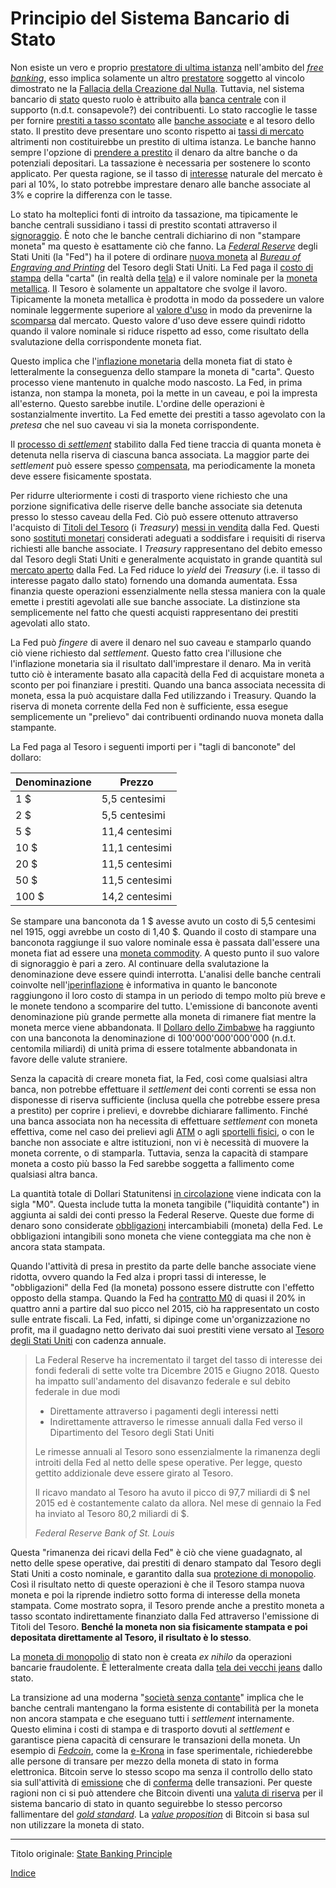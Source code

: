 # Principio del Sistema Bancario di Stato



Non esiste un vero e proprio [prestatore di ultima istanza](https://it.wikipedia.org/wiki/Prestatore_di_ultima_istanza) nell'ambito del [_free banking_](https://it.wikipedia.org/wiki/Free_banking), esso implica solamente un altro [prestatore](ch101-glossary.md#dare-in-prestito-investire) soggetto al vincolo dimostrato ne la [Fallacia della Creazione dal Nulla](ch084-thin-air-fallacy.md). Tuttavia, nel sistema bancario di [stato](ch101-glossary.md#stato) questo ruolo è attribuito alla [banca centrale](https://it.wikipedia.org/wiki/Banca_centrale) con il supporto (n.d.t. consapevole?) dei contribuenti. Lo stato raccoglie le tasse per fornire [prestiti a tasso scontato](https://en.wikipedia.org/wiki/Discount_window) alle [banche associate](https://en.wikipedia.org/wiki/Structure_of_the_Federal_Reserve_System) e al tesoro dello stato. Il prestito deve presentare uno sconto rispetto ai [tassi di mercato](https://www.frbdiscountwindow.org/pages/discount-rates/current-discount-rates) altrimenti non costituirebbe un prestito di ultima istanza. Le banche hanno sempre l'opzione di [prendere a prestito](ch101-glossary.md#prendere-a-prestito) il denaro da altre banche o da potenziali depositari. La tassazione è necessaria per sostenere lo sconto applicato. Per questa ragione, se il tasso di [interesse](ch101-glossary.md#interesse) naturale del mercato è pari al 10%, lo stato potrebbe imprestare denaro alle banche associate al 3% e coprire la differenza con le tasse.

Lo stato ha molteplici fonti di introito da tassazione, ma tipicamente le banche centrali sussidiano i tassi di prestito scontati attraverso il [signoraggio](https://en.wikipedia.org/wiki/Seigniorage). È noto che le banche centrali dichiarino di non "stampare moneta" ma questo è esattamente ciò che fanno. La [_Federal Reserve_](https://it.wikipedia.org/wiki/Federal_Reserve_System) degli Stati Uniti (la "Fed") ha il potere di ordinare [nuova moneta](https://www.newyorkfed.org/aboutthefed/fedpoint/fed01.html) al [_Bureau of Engraving and Printing_](https://www.moneyfactory.gov/) del Tesoro degli Stati Uniti. La Fed paga il [costo di stampa](https://www.federalreserve.gov/faqs/currency_12771.htm) della "carta" (in realtà della [tela](https://www.moneyfactory.gov/hmimpaperandink.html)) e il valore nominale per la [moneta metallica](https://en.wikipedia.org/wiki/Coin). Il Tesoro è solamente un appaltatore che svolge il lavoro. Tipicamente la moneta metallica è prodotta in modo da possedere un valore nominale leggermente superiore al [valore d'uso](https://en.wikipedia.org/wiki/Use_value) in modo da prevenirne la [scomparsa](https://it.wikipedia.org/wiki/Legge_di_Gresham) dal mercato. Questo valore d'uso deve essere quindi ridotto quando il valore nominale si riduce rispetto ad esso, come risultato della svalutazione della corrispondente moneta fiat.

Questo implica che l'[inflazione monetaria](https://en.wikipedia.org/wiki/Monetary_inflation) della moneta fiat di stato è letteralmente la conseguenza dello stampare la moneta di "carta". Questo processo viene mantenuto in qualche modo nascosto. La Fed, in prima istanza, non stampa la moneta, poi la mette in un caveau, e poi la impresta all'esterno. Questo sarebbe inutile. L'ordine delle operazioni è sostanzialmente invertito. La Fed emette dei prestiti a tasso agevolato con la _pretesa_ che nel suo caveau vi sia la moneta corrispondente. 

Il [processo di _settlement_](https://en.wikipedia.org/wiki/Fedwire) stabilito dalla Fed tiene traccia di quanta moneta è detenuta nella riserva di ciascuna banca associata. La maggior parte dei _settlement_ può essere spesso [compensata](https://it.wikipedia.org/wiki/Compensazione), ma periodicamente la moneta deve essere fisicamente spostata.

Per ridurre ulteriormente i costi di trasporto viene richiesto che una porzione significativa delle riserve delle banche associate sia detenuta presso lo stesso caveau della Fed. Ciò può essere ottenuto attraverso l'acquisto di [Titoli del Tesoro](https://en.wikipedia.org/wiki/United_States_Treasury_security) (i _Treasury_) [messi in vendita](https://www.stlouisfed.org/in-plain-english/a-closer-look-at-open-market-operations) dalla Fed. Questi sono [sostituti monetari](https://wiki.mises.org/wiki/Money_substitutes) considerati adeguati a soddisfare i requisiti di riserva richiesti alle banche associate. I _Treasury_ rappresentano del debito emesso dal Tesoro degli Stati Uniti e generalmente acquistato in grande quantità sul [mercato aperto](https://www.stlouisfed.org/in-plain-english/a-closer-look-at-open-market-operations) dalla Fed. La Fed riduce lo _yield_ dei _Treasury_ (i.e. il tasso di interesse pagato dallo stato) fornendo una domanda aumentata. Essa finanzia queste operazioni essenzialmente nella stessa maniera con la quale emette i prestiti agevolati alle sue banche associate. La distinzione sta semplicemente nel fatto che questi acquisti rappresentano dei prestiti agevolati allo stato.

La Fed può _fingere_ di avere il denaro nel suo caveau e stamparlo quando ciò viene richiesto dal _settlement_. Questo fatto crea l'illusione che l'inflazione monetaria sia il risultato dall'imprestare il denaro. Ma in verità tutto ciò è interamente basato alla capacità della Fed di acquistare moneta a sconto per poi finanziare i prestiti. Quando una banca associata necessita di moneta, essa la può acquistare dalla Fed utilizzando i Treasury. Quando la riserva di moneta corrente della Fed non è sufficiente, essa esegue semplicemente un "prelievo" dai contribuenti ordinando nuova moneta dalla stampante. 

La Fed paga al Tesoro i seguenti importi per i "tagli di banconote" del dollaro:

| Denominazione  | Prezzo         |
| -------------- | -------------- |
| 1 $            | 5,5 centesimi  |
| 2 $            | 5,5 centesimi  |
| 5 $            | 11,4 centesimi |
| 10 $           | 11,1 centesimi |
| 20 $           | 11,5 centesimi |
| 50 $           | 11,5 centesimi |
| 100 $          | 14,2 centesimi |

Se stampare una banconota da 1 $ avesse avuto un costo di 5,5 centesimi nel 1915, oggi avrebbe un costo di 1,40 $. Quando il costo di stampare una banconota raggiunge il suo valore nominale essa è passata dall'essere una moneta fiat ad essere una [moneta commodity](https://it.wikipedia.org/wiki/Moneta_merce). A questo punto il suo valore di signoraggio è pari a zero. Al continuare della svalutazione la denominazione deve essere quindi interrotta. L'analisi delle banche centrali coinvolte nell'[iperinflazione](https://en.wikipedia.org/wiki/Hyperinflation_in_Venezuela) è informativa in quanto le banconote raggiungono il loro costo di stampa in un periodo di tempo molto più breve e le monete tendono a scomparire del tutto. L'emissione di banconote aventi denominazione più grande permette alla moneta di rimanere fiat mentre la moneta merce viene abbandonata. Il [Dollaro dello Zimbabwe](https://it.wikipedia.org/wiki/Dollaro_zimbabwese) ha raggiunto con una banconota la denominazione di 100'000'000'000'000 (n.d.t. centomila miliardi) di unità prima di essere totalmente abbandonata in favore delle valute straniere.

Senza la capacità di creare moneta fiat, la Fed, così come qualsiasi altra banca, non potrebbe effettuare il _settlement_ dei conti correnti se essa non disponesse di riserva sufficiente (inclusa quella che potrebbe essere presa a prestito) per coprire i prelievi, e dovrebbe dichiarare fallimento. Finché una banca associata non ha necessita di effettuare _settlement_ con moneta effettiva, come nel caso dei prelievi agli [ATM](https://it.wikipedia.org/wiki/Sportello_automatico) o agli [sportelli fisici](https://en.wikipedia.org/wiki/Bank_teller), o con le banche non associate e altre istituzioni, non vi è necessità di muovere la moneta corrente, o di stamparla. Tuttavia, senza la capacità di stampare moneta a costo più basso la Fed sarebbe soggetta a fallimento come qualsiasi altra banca.

La quantità totale di Dollari Statunitensi [in circolazione](https://en.wikipedia.org/wiki/Money_supply#United_States) viene indicata con la sigla "M0". Questa include tutta la moneta tangibile ("liquidità contante") in aggiunta ai saldi dei conti presso la Federal Reserve. Queste due forme di denaro sono considerate [obbligazioni](https://en.wikipedia.org/wiki/Money_supply#United_State) intercambiabili (moneta) della Fed. Le obbligazioni intangibili sono moneta che viene conteggiata ma che non è ancora stata stampata.

Quando l'attività di presa in prestito da parte delle banche associate viene ridotta, ovvero quando la Fed alza i propri tassi di interesse, le "obbligazioni" della Fed (la moneta) possono essere distrutte con l'effetto opposto della stampa. Quando la Fed ha [contratto M0](https://tradingeconomics.com/united-states/money-supply-m0) di quasi il 20% in quattro anni a partire dal suo picco nel 2015, ciò ha rappresentato un costo sulle entrate fiscali. La Fed, infatti, si dipinge come un'organizzazione no profit, ma il guadagno netto derivato dai suoi prestiti viene versato al [Tesoro degli Stati Uniti](https://www.stlouisfed.org/on-the-economy/2018/september/fed-payments-treasury-rising-interest-rates) con cadenza annuale.

> La Federal Reserve ha incrementato il target del tasso di interesse dei fondi federali di sette volte tra Dicembre 2015 e Giugno 2018. Questo ha impatto sull'andamento del disavanzo federale e sul debito federale in due modi
>
> *  Direttamente attraverso i pagamenti degli interessi netti
> * Indirettamente attraverso le rimesse annuali dalla Fed verso il Dipartimento del Tesoro degli Stati Uniti
>
> Le rimesse annuali al Tesoro sono essenzialmente la rimanenza degli introiti della Fed al netto delle spese operative. Per legge, questo gettito addizionale deve essere girato al Tesoro.
>
> Il ricavo mandato al Tesoro ha avuto il picco di 97,7 miliardi di $ nel 2015 ed è costantemente calato da allora. Nel mese di gennaio la Fed ha inviato al Tesoro 80,2 miliardi di $.
>
> *Federal Reserve Bank of St. Louis*

Questa "rimanenza dei ricavi della Fed" è ciò che viene guadagnato, al netto delle spese operative, dai prestiti di denaro stampato dal Tesoro degli Stati Uniti a costo nominale, e garantito dalla sua [protezione di monopolio](https://en.wikipedia.org/wiki/Counterfeit). Così il risultato netto di queste operazioni è che il Tesoro stampa nuova moneta e poi la riprende indietro sotto forma di interesse della moneta stampata. Come mostrato sopra, il Tesoro prende anche a prestito moneta a tasso scontato indirettamente finanziato dalla Fed attraverso l'emissione di Titoli del Tesoro. **Benché la moneta non sia fisicamente stampata e poi depositata direttamente al Tesoro, il risultato è lo stesso**.

La [moneta di monopolio](ch005-money-taxonomy.md) di stato non è creata _ex nihilo_ da operazioni bancarie fraudolente. È letteralmente creata dalla [tela dei vecchi jeans](https://www.washingtonpost.com/news/wonk/wp/2013/12/16/how-tight-jeans-almost-ruined-americas-money/) dallo stato.

La transizione ad una moderna "[società senza contante](https://www.nytimes.com/2018/11/21/business/sweden-cashless-society.html)" implica che le banche centrali mantengano la forma esistente di contabilità per la moneta non ancora stampata e che eseguano tutti i _settlement_ internamente. Questo elimina i costi di stampa e di trasporto dovuti al _settlement_ e garantisce piena capacità di censurare le transazioni della moneta. Un esempio di [_Fedcoin_](ch087-fedcoin-objectives.md), come la [e-Krona](https://www.riksbank.se/en-gb/payments--cash/e-krona) in fase sperimentale, richiederebbe alle persone di transare per mezzo della moneta di stato in forma elettronica. Bitcoin serve lo stesso scopo ma senza il controllo dello stato sia sull'attività di [emissione](ch101-glossary.md#inflazione) che di [conferma](ch101-glossary.md#conferma) delle transazioni. Per queste ragioni non ci si può attendere che Bitcoin diventi una [valuta di riserva](ch077-reserve-currency-fallacy.md) per il sistema bancario di stato in quanto seguirebbe lo stesso percorso fallimentare del [_gold standard_](https://it.wikipedia.org/wiki/Sistema_aureo). La [_value proposition_](https://it.wikipedia.org/wiki/Sistema_aureo) di Bitcoin si basa sul non utilizzare la moneta di stato.

---

Titolo originale: [State Banking Principle](https://github.com/libbitcoin/libbitcoin-system/wiki/State-Banking-Principle)

[Indice](/README.md)

